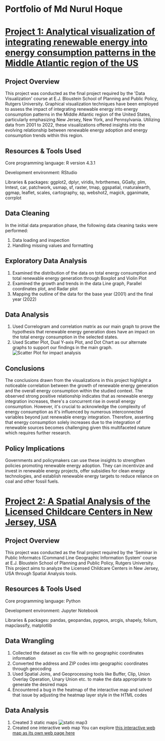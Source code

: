 # Portfolio of Md Nurul Hoque
# [Project 1: Analytical visualization of integrating renewable energy into energy consumption patterns in the Middle Atlantic region of the US](https://mnurulhoque.github.io/integrating-renewable-energy-into-energy-consumption-patterns-in-the-Middle-Atlantic-region-of-US/) 

## Project Overview
This project was conducted as the final project required by the 'Data Visualization' course at E.J. Bloustein School of Planning and Public Policy, Rutgers University. Graphical visualization techniques have been employed to assess the impact of integrating renewable energy into energy consumption patterns in the Middle Atlantic region of the United States, particularly emphasizing New Jersey, New York, and Pennsylvania. Utilizing data from 2001 to 2022, these visualizations offered insights into the evolving relationship between renewable energy adoption and energy consumption trends within this region. 

## Resources & Tools Used
Core programming language: R version 4.3.1

Development environment: RStudio

Libraries & packages: ggplot2, dplyr, viridis, hrbrthemes, GGally, plm, lmtest, car, patchwork, usmap, sf, raster, tmap, ggspatial, rnaturalearth, ggmap, leaflet, scales, cartography, sp, webshot2, magick, gganimate, corrplot

## Data Cleaning
In the initial data preparation phase, the following data cleaning tasks were performed:
1. Data loading and inspection
2. Handling missing values and formatting

## Exploratory Data Analysis
1. Examined the distribution of the data on total energy consumption and total renewable energy generation through Boxplot and Violin Plot
2. Examined the growth and trends in the data Line graph, Parallel coordinates plot, and Radar plot
3. Mapping the outline of the data for the base year (2001) and the final year (2022)

## Data Analysis
1. Used Correlogram and correlation matrix as our main graph to prove the hypothesis that renewable energy generation does have an impact on the total energy consumption in the selected states.
2. Used Scatter Plot, Dual Y-axis Plot, and Dot Chart as our alternate graphs to support our findings in the main graph. 
![Scatter Plot for impact analysis](https://github.com/mnurulhoque/integrating-renewable-energy-on-energy-consumption-patterns-in-the-Middle-Atlantic-region-of-the-US/assets/152673435/5f956d76-9ca0-4c25-b926-540ec911d969)

## Conclusions
The conclusions drawn from the visualizations in this project highlight a noticeable correlation between the growth of renewable energy generation and the overall energy consumption within the studied context. The observed strong positive relationship indicates that as renewable energy integration increases, there's a concurrent rise in overall energy consumption. However, it's crucial to acknowledge the complexity of energy consumption as it's influenced by numerous interconnected variables beyond just renewable energy integration. Therefore, asserting that energy consumption solely increases due to the integration of renewable sources becomes challenging given this multifaceted nature which requires further research. 

## Policy Implications 
Governments and policymakers can use these insights to strengthen policies promoting renewable energy adoption. They can incentivize and invest in renewable energy projects, offer subsidies for clean energy technologies, and establish renewable energy targets to reduce reliance on coal and other fossil fuels. 

# [Project 2: A Spatial Analysis of the Licensed Childcare Centers in New Jersey, USA](https://mnurulhoque.github.io/NJ-Childcare-Centers/)

## Project Overview 
This project was conducted as the final project required by the 'Seminar in Public Informatcs (Command Line Geographic Information System' course at E.J. Bloustein School of Planning and Public Policy, Rutgers University. This project aims to analyze the Licensed Childcare Centers in New Jersey, USA through Spatial Analysis tools. 

## Resources & Tools Used
Core programming language: Python

Development environment: Jupyter Notebook

Libraries & packages: pandas, geopandas, pygeos, arcgis, shapely, folium, mapclassify, matplotlib

## Data Wrangling 
1. Collected the dataset as csv file with no geographic coordinates information
2. Converted the address and ZIP codes into geographic coordinates through geocoding
3. Used Spatial Joins, and Geoprocessing tools like Buffer, Clip, Union Overlay Operation, Unary Union etc. to make the data appropriate to generate the desired maps
4. Encountered a bug in the heatmap of the interactive map and solved that issue by adjusting the heatmap layer style in the HTML codes

## Data Analysis
1. Created 3 static maps
![static map3](https://github.com/mnurulhoque/NJ-Childcare-Centers/assets/152673435/736c4625-79fb-4c1d-90c3-3945de4dd8ed)
2. Created one interactive web map
You can explore [this interactive web map as its own web page here](https://mnurulhoque.github.io/NJ-Childcare-Centers/nj_childcare_centers.html)
